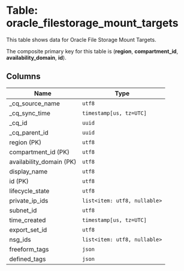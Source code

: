 # Table: oracle_filestorage_mount_targets

This table shows data for Oracle File Storage Mount Targets.

The composite primary key for this table is (**region**, **compartment_id**, **availability_domain**, **id**).

## Columns

| Name          | Type          |
| ------------- | ------------- |
|_cq_source_name|`utf8`|
|_cq_sync_time|`timestamp[us, tz=UTC]`|
|_cq_id|`uuid`|
|_cq_parent_id|`uuid`|
|region (PK)|`utf8`|
|compartment_id (PK)|`utf8`|
|availability_domain (PK)|`utf8`|
|display_name|`utf8`|
|id (PK)|`utf8`|
|lifecycle_state|`utf8`|
|private_ip_ids|`list<item: utf8, nullable>`|
|subnet_id|`utf8`|
|time_created|`timestamp[us, tz=UTC]`|
|export_set_id|`utf8`|
|nsg_ids|`list<item: utf8, nullable>`|
|freeform_tags|`json`|
|defined_tags|`json`|